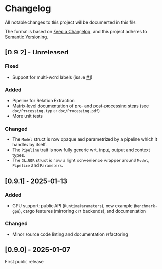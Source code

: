 # Changelog

All notable changes to this project will be documented in this file.

The format is based on [Keep a Changelog](https://keepachangelog.com/en/1.1.0/), and this project adheres to [Semantic Versioning](https://semver.org/spec/v2.0.0.html).

## [0.9.2] - Unreleased

### Fixed

- Support for multi-word labels (issue [#1](https://github.com/fbilhaut/gline-rs/issues/1))

### Added

- Pipeline for Relation Extraction
- Matrix-level documentation of pre- and post-processing steps (see `doc/Processing.typ` or `doc/Processing.pdf`)
- More unit tests

### Changed

- The `Model` struct is now opaque and parametrized by a pipeline which it handles by itself.
- The `Pipeline` trait is now fully generic wrt. input, output and context types.
- The `GLiNER` struct is now a light convenience wrapper around `Model`, `Pipeline` and `Parameters`.


## [0.9.1] - 2025-01-13

### Added

- GPU support: public API (`RuntimeParameters`), new example (`benchmark-gpu`), cargo features (mirroring `ort` backends), and documentation

### Changed

- Minor source code linting and documentation refactoring


## [0.9.0] - 2025-01-07

First public release